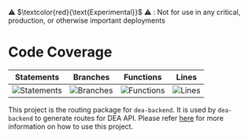 
⚠️ $\textcolor{red}{\text{Experimental}}$ ⚠️ : Not for use in any critical, production, or otherwise important deployments

# Code Coverage

| Statements                                                                         | Branches                                                                      | Functions                                                                        | Lines                                                                   |
| ---------------------------------------------------------------------------------- | ----------------------------------------------------------------------------- | -------------------------------------------------------------------------------- | ----------------------------------------------------------------------- |
| ![Statements](https://img.shields.io/badge/statements-95.62%25-brightgreen.svg?style=flat) | ![Branches](https://img.shields.io/badge/branches-88.42%25-yellow.svg?style=flat) | ![Functions](https://img.shields.io/badge/functions-97.42%25-brightgreen.svg?style=flat) | ![Lines](https://img.shields.io/badge/lines-95.32%25-brightgreen.svg?style=flat) |

This project is the routing package for `dea-backend`. It is used by `dea-backend` to generate routes for DEA API. Please refer [here](../dea-backend/README.md) for more information on how to use this project.
